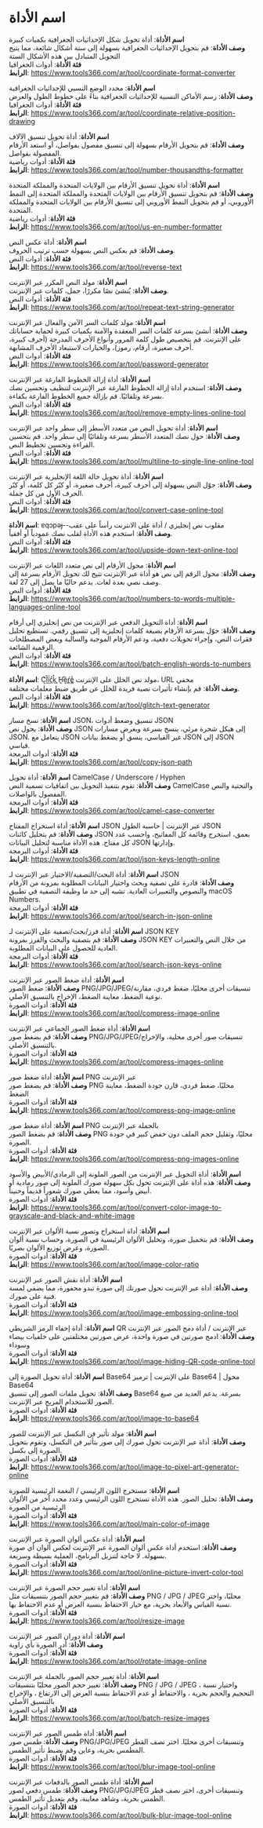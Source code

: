 # اسم الأداة

**اسم الأداة**: أداة تحويل شكل الإحداثيات الجغرافية بكميات كبيرة  
**وصف الأداة**: قم بتحويل الإحداثيات الجغرافية بسهولة إلى ستة أشكال شائعة، مما يتيح التحويل المتبادل بين هذه الأشكال الستة  
**فئة الأداة**: أدوات الجغرافيا  
**الرابط**: https://www.tools366.com/ar/tool/coordinate-format-converter


**اسم الأداة**: محدد الوضع النسبي للإحداثيات الجغرافية  
**وصف الأداة**: رسم الأماكن النسبية للإحداثيات الجغرافية بناءً على خطوط الطول والعرض  
**فئة الأداة**: أدوات الجغرافيا  
**الرابط**: https://www.tools366.com/ar/tool/coordinate-relative-position-drawing


**اسم الأداة**: أداة تحويل تنسيق الآلاف  
**وصف الأداة**: قم بتحويل الأرقام بسهولة إلى تنسيق مفصول بفواصل، أو استعد الأرقام المفصولة بفواصل.  
**فئة الأداة**: أدوات رياضية  
**الرابط**: https://www.tools366.com/ar/tool/number-thousandths-formatter


**اسم الأداة**: أداة تحويل تنسيق الأرقام بين الولايات المتحدة والمملكة المتحدة  
**وصف الأداة**: قم بتحويل تنسيق الأرقام بين الولايات المتحدة والمملكة المتحدة إلى النمط الأوروبي، أو قم بتحويل النمط الأوروبي إلى تنسيق الأرقام بين الولايات المتحدة والمملكة المتحدة.  
**فئة الأداة**: أدوات رياضية  
**الرابط**: https://www.tools366.com/ar/tool/us-en-number-formatter


**اسم الأداة**: أداة عكس النص  
**وصف الأداة**: قم بعكس النص بسهولة حسب ترتيب الحروف.  
**فئة الأداة**: أدوات النص  
**الرابط**: https://www.tools366.com/ar/tool/reverse-text


**اسم الأداة**: مولد النص المكرر عبر الإنترنت  
**وصف الأداة**: يُنشئ نصًا مكررًا، جمل، كلمات عبر الإنترنت.  
**فئة الأداة**: أدوات النص  
**الرابط**: https://www.tools366.com/ar/tool/repeat-text-string-generator


**اسم الأداة**: مولد كلمات السر الآمن والفعال عبر الإنترنت  
**وصف الأداة**: أنشئ بسرعة كلمات السر المعقدة والآمنة بكميات كبيرة لحماية حساباتك على الإنترنت. قم بتخصيص طول كلمة المرور وأنواع الأحرف المدرجة (أحرف كبيرة، أحرف صغيرة، أرقام، رموز)، والخيارات لاستبعاد الأحرف المشابهة.  
**فئة الأداة**: أدوات النص  
**الرابط**: https://www.tools366.com/ar/tool/password-generator


**اسم الأداة**: أداة إزالة الخطوط الفارغة عبر الإنترنت  
**وصف الأداة**: استخدم أداة إزالة الخطوط الفارغة عبر الإنترنت لتنظيف وتحسين نصك بسرعة وتلقائيًا. قم بإزالة جميع الخطوط الفارغة بكفاءة.  
**فئة الأداة**: أدوات النص  
**الرابط**: https://www.tools366.com/ar/tool/remove-empty-lines-online-tool


**اسم الأداة**: أداة تحويل النص من متعدد الأسطر إلى سطر واحد عبر الإنترنت  
**وصف الأداة**: حول نصك المتعدد الأسطر بسرعة وتلقائيًا إلى سطر واحد. قم بتحسين القراءة وتحسين تخطيط النص.  
**فئة الأداة**: أدوات النص  
**الرابط**: https://www.tools366.com/ar/tool/multiline-to-single-line-online-tool


**اسم الأداة**: أداة تحويل حالة اللغة الإنجليزية عبر الإنترنت  
**وصف الأداة**: حوّل النص بسهولة إلى أحرف كبيرة، أحرف صغيرة، أو كبّر كل كلمة، أو كبّر الحرف الأول من كل جملة.  
**فئة الأداة**: أدوات النص  
**الرابط**: https://www.tools366.com/ar/tool/convert-case-online-tool


**اسم الأداة**: ɐqɔpǝɟ--مقلوب نص إنجليزي / أداة على الانترنت رأساً على عقب  
**وصف الأداة**: استخدم هذه الأداة لقلب نصك عمودياً أو أفقياً.  
**فئة الأداة**: أدوات النص  
**الرابط**: https://www.tools366.com/ar/tool/upside-down-text-online-tool


**اسم الأداة**: محول الأرقام إلى نص متعدد اللغات عبر الإنترنت  
**وصف الأداة**: محول الرقم إلى نص هو أداة عبر الإنترنت تتيح لك تحويل الأرقام بسرعة إلى وصف نصي بعدة لغات. يدعم حاليًا ما يصل إلى 27 لغة.  
**فئة الأداة**: أدوات النص  
**الرابط**: https://www.tools366.com/ar/tool/numbers-to-words-multiple-languages-online-tool


**اسم الأداة**: أداة التحويل الدفعي عبر الإنترنت من نص إنجليزي إلى أرقام  
**وصف الأداة**: حوّل بسرعة الأرقام بصيغة كلمات إنجليزية إلى تنسيق رقمي. تستطيع تحليل فقرات النص، وإجراء تحويلات دفعية، ودعم الأرقام الموجبة والسالبة وبعض المصطلحات الرقمية الشائعة.  
**فئة الأداة**: أدوات النص  
**الرابط**: https://www.tools366.com/ar/tool/batch-english-words-to-numbers


**اسم الأداة**: C͕͛ḽ̏ḭ̈́c̲̉k̖̊ ͈̆H̛̭ȅ͎ŕ̻e͇̾ مولد نص الخلل على الإنترنت، URL مخفي  
**وصف الأداة**: قم بإنشاء تأثيرات نصية فريدة للخلل عن طريق ضبط معلمات مختلفة.  
**فئة الأداة**: أدوات النص  
**الرابط**: https://www.tools366.com/ar/tool/glitch-text-generator


**اسم الأداة**: نسخ مسار JSON، تنسيق وضغط أدوات JSON  
**وصف الأداة**: يحول نص JSON إلى هيكل شجرة مرئي، ينسخ بسرعة ويعرض مسارات JSON. يتعامل مع JSON غير القياسي، ينسق أو يضغط بيانات JSON إلى JSON قياسي.  
**فئة الأداة**: أدوات البرمجة  
**الرابط**: https://www.tools366.com/ar/tool/copy-json-path


**اسم الأداة**: أداة تحويل CamelCase / Underscore / Hyphen  
**وصف الأداة**: تقوم بتنفيذ التحويل بين اتفاقيات تسمية النص CamelCase والتحتية والنص المفصول بالواصلات.  
**فئة الأداة**: أدوات البرمجة  
**الرابط**: https://www.tools366.com/ar/tool/camel-case-converter


**اسم الأداة**: أداة استخراج المفتاح JSON عبر الإنترنت | حاسبة الطول JSON  
**وصف الأداة**: قم بتحليل كائنات JSON بعمق، استخرج وقائمة كل المفاتيح، واحسب عدد كل مفتاح. هذه الأداة مناسبة لتحليل البيانات JSON وإدارتها.  
**فئة الأداة**: أدوات البرمجة  
**الرابط**: https://www.tools366.com/ar/tool/json-keys-length-online


**اسم الأداة**: أداة البحث/التصفية/الاختيار عبر الإنترنت لـ JSON  
**وصف الأداة**: قادرة على تصفية وبحث واختيار البيانات المطلوبة بمرونة من الأرقام والنصوص والتعبيرات العادية. تشبه إلى حد ما وظيفة التصفية في تطبيق macOS Numbers.  
**فئة الأداة**: أدوات البرمجة  
**الرابط**: https://www.tools366.com/ar/tool/search-in-json-online


**اسم الأداة**: أداة فرز/بحث/تصفية على الإنترنت لـ JSON KEY  
**وصف الأداة**: قم بتصفية والبحث والفرز بمرونة JSON KEY من خلال النص والتعبيرات العادية للحصول على البيانات المطلوبة.  
**فئة الأداة**: أدوات البرمجة  
**الرابط**: https://www.tools366.com/ar/tool/search-json-keys-online


**اسم الأداة**: أداة ضغط الصور عبر الإنترنت  
**وصف الأداة**: ضغط الصور PNG/JPG/JPEG/تنسيقات أخرى محليًا، ضغط فردي، مقارنة نوعية الضغط، معاينة الضغط، الإخراج بالتنسيق الأصلي.  
**فئة الأداة**: أدوات الصورة  
**الرابط**: https://www.tools366.com/ar/tool/compress-image-online


**اسم الأداة**: أداة ضغط الصور الجماعي عبر الإنترنت  
**وصف الأداة**: قم بضغط صور PNG/JPG/JPEG/تنسيقات صور أخرى محلية، والإخراج بالتنسيق الأصلي.  
**فئة الأداة**: أدوات الصورة  
**الرابط**: https://www.tools366.com/ar/tool/compress-images-online


**اسم الأداة**: أداة ضغط صور PNG عبر الإنترنت  
**وصف الأداة**: قم بضغط صور PNG محليًا، ضغط فردي، قارن جودة الضغط، معاينة الضغط  
**فئة الأداة**: أدوات الصورة  
**الرابط**: https://www.tools366.com/ar/tool/compress-png-image-online


**اسم الأداة**: أداة ضغط صور PNG بالجملة عبر الإنترنت  
**وصف الأداة**: قم بضغط الصور PNG محليًا، وتقليل حجم الملف دون خفض كبير في جودة الصورة.  
**فئة الأداة**: أدوات الصورة  
**الرابط**: https://www.tools366.com/ar/tool/compress-png-images-online


**اسم الأداة**: أداة التحويل عبر الإنترنت من الصور الملونة إلى الرمادي/الأبيض والأسود  
**وصف الأداة**: هذه أداة على الإنترنت تحول بكل سهولة صورك الملونة إلى صور رمادية أو أبيض وأسود، مما يعطي صورك شعوراً قديماً وحنيناً.  
**فئة الأداة**: أدوات الصورة  
**الرابط**: https://www.tools366.com/ar/tool/convert-color-image-to-grayscale-and-black-and-white-image


**اسم الأداة**: أداة استخراج وتصور نسبة الألوان عبر الإنترنت  
**وصف الأداة**: قم بتحميل صورة، وتحليل الألوان الرئيسية في الصورة، وحساب نسبة ألوان الصورة، وعرض توزيع الألوان بصريًا.  
**فئة الأداة**: أدوات الصورة  
**الرابط**: https://www.tools366.com/ar/tool/image-color-ratio


**اسم الأداة**: أداة نقش الصور عبر الإنترنت  
**وصف الأداة**: أداة عبر الإنترنت تحول صورتك إلى صورة تبدو محفورة، مما يضفي لمسة فنية على صورك.  
**فئة الأداة**: أدوات الصورة  
**الرابط**: https://www.tools366.com/ar/tool/image-embossing-online-tool


**اسم الأداة**: أداة إخفاء الرمز الشريطي QR عبر الإنترنت / أداة دمج الصور عبر الإنترنت  
**وصف الأداة**: ادمج صورتين في صورة واحدة، عرض صورتين مختلفتين على خلفيات بيضاء وسوداء  
**فئة الأداة**: أدوات الصورة  
**الرابط**: https://www.tools366.com/ar/tool/image-hiding-QR-code-online-tool


**اسم الأداة**: أداة تحويل الصورة إلى Base64 على الإنترنت | ترميز Base64 | محول Base64  
**وصف الأداة**: تحويل ملفات الصور إلى تنسيق Base64 بسرعة. يدعم العديد من صيغ الصور للاستخدام المريح عبر الإنترنت.  
**فئة الأداة**: أدوات الصورة  
**الرابط**: https://www.tools366.com/ar/tool/image-to-base64


**اسم الأداة**: مولد تأثير فن البكسل عبر الإنترنت للصور  
**وصف الأداة**: أداة عبر الإنترنت تحول صورك إلى صور بتأثير فن البكسل، وتقوم بتحويل الصورة إلى بكسل.  
**فئة الأداة**: أدوات الصورة  
**الرابط**: https://www.tools366.com/ar/tool/image-to-pixel-art-generator-online


**اسم الأداة**: مستخرج اللون الرئيسي / النغمة الرئيسية للصورة  
**وصف الأداة**: تحليل الصور. هذه الأداة تستخرج اللون الرئيسي وعدد محدد آخر من الألوان الرئيسية من الصورة  
**فئة الأداة**: أدوات الصورة  
**الرابط**: https://www.tools366.com/ar/tool/main-color-of-image


**اسم الأداة**: أداة عكس ألوان الصورة عبر الإنترنت  
**وصف الأداة**: استخدم أداة عكس ألوان الصورة عبر الإنترنت لعكس ألوان أي صورة بسهولة. لا حاجة لتنزيل البرنامج، العملية بسيطة وسريعة.  
**فئة الأداة**: أدوات الصورة  
**الرابط**: https://www.tools366.com/ar/tool/online-picture-invert-color-tool


**اسم الأداة**: أداة تغيير حجم الصورة عبر الإنترنت  
**وصف الأداة**: قم بتغيير حجم الصور بتنسيقات مثل PNG / JPG / JPEG محليًا، واختر نسبة القياس والأبعاد بحرية، مع خيار الاحتفاظ بنسبة العرض أو عدم الاحتفاظ بها.  
**فئة الأداة**: أدوات الصورة  
**الرابط**: https://www.tools366.com/ar/tool/resize-image


**اسم الأداة**: أداة دوران الصور عبر الإنترنت  
**وصف الأداة**: أدر الصورة بأي زاوية  
**فئة الأداة**: أدوات الصورة  
**الرابط**: https://www.tools366.com/ar/tool/rotate-image-online


**اسم الأداة**: أداة تغيير حجم الصور بالجملة عبر الإنترنت  
**وصف الأداة**: تغيير حجم الصور محليًا بتنسيقات PNG / JPG / JPEG ، واختيار نسبة التحجيم والحجم بحرية ، والاحتفاظ أو عدم الاحتفاظ بنسبة العرض إلى الارتفاع ، والإخراج بالتنسيق الأصلي  
**فئة الأداة**: أدوات الصورة  
**الرابط**: https://www.tools366.com/ar/tool/batch-resize-images


**اسم الأداة**: أداة طمس الصور عبر الإنترنت  
**وصف الأداة**: طمس صور PNG/JPG/JPEG وتنسيقات أخرى محليًا. اختر نصف القطر المطمس بحرية، وعاين وقم بضبط تأثير الطمس.  
**فئة الأداة**: أدوات الصورة  
**الرابط**: https://www.tools366.com/ar/tool/blur-image-tool-online


**اسم الأداة**: أداة طمس الصور بالدفعات عبر الإنترنت  
**وصف الأداة**: طمس دفعي لصور PNG/JPG/JPEG وتنسيقات أخرى، اختر نصف قطر الطمس بحرية، وشاهد معاينة، وقم بتعديل تأثير الطمس.  
**فئة الأداة**: أدوات الصورة  
**الرابط**: https://www.tools366.com/ar/tool/bulk-blur-image-tool-online


